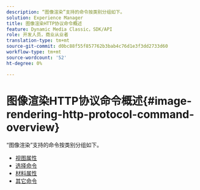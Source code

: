 ```yaml
---
description: “图像渲染”支持的命令按类别分组如下。
solution: Experience Manager
title: 图像渲染HTTP协议命令概述
feature: Dynamic Media Classic，SDK/API
role: 开发人员，商业从业者
translation-type: tm+mt
source-git-commit: d0bc88f55f857762b3bab4c76d1e3f3dd2733d60
workflow-type: tm+mt
source-wordcount: '52'
ht-degree: 0%

---
```



# 图像渲染HTTP协议命令概述{#image-rendering-http-protocol-command-overview}

“图像渲染”支持的命令按类别分组如下。

* [视图属性](r-ir-view-attributes.md)
* [选择命令](r-ir-selection-commands.md)
* [材料属性](r-ir-material-attributes.md)
* [其它命令](r-ir-miscellaneous-commands.md)
